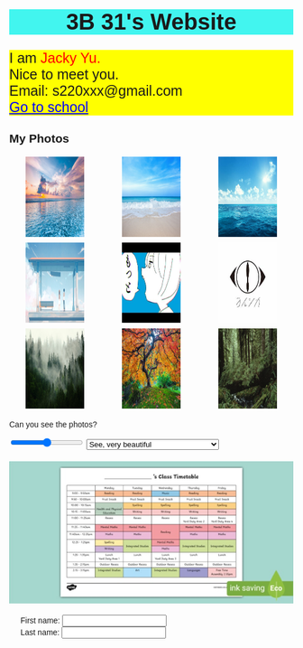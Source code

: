 
<html lang="en">

<head>
    <title>3B 31's Website</title>
    <style>
        body {
            font-family: Arial, sans-serif;
            text-align: left; /* Align all text to the left */
            margin: 0; /* Remove default margin */
        }
        .header {
            text-align: center; /* Center the header */
        }
        .photo-grid {
            display: grid;
            grid-template-columns: repeat(3, 1fr); /* 3 columns */
            gap: 10px; /* Space between images */
            justify-items: center; /* Center images in their grid cells */
            margin: 20px auto; /* Center grid in the page */
        }
        .input-container {
            margin: 20px; /* Add some margin */
            max-width: 400px; /* Set a maximum width for the input container */
        }
    </style>
</head>

<body>

<h1 class="header" style="background-color: #42f5ef; font-size: 40px;">3B 31's Website</h1>

<p style="font-size: 25px; background-color: Yellow;">
    I am <span style="color: red;">Jacky Yu.</span><br>
    Nice to meet you.<br>Email: s220xxx@gmail.com<br>
    <a href="https://www.example.com" style="color: blue; text-decoration: underline;">Go to school</a>
</p>

<h2>My Photos</h2>
<div class="photo-grid">
    <img src="https://github.com/3B31/3B31-s-Website/blob/70c5a012eae22c5014765e6cc86f980fefd71ca9/360_F_269821180_UAEWi4xE7JhAqOUvOD1JoBLP0YDvqFvA.jpg" alt="no photo" width="104" height="142">
    <img src="https://github.com/3B31/3B31-s-Website/blob/main/iStock-blue-sea-resize.jpg?raw=true" alt="no photo" width="104" height="142">
    <img src="https://github.com/3B31/3B31-s-Website/blob/main/istockphoto-467367026-612x612.jpg?raw=true" alt="no photo" width="104" height="142">
    <img src="https://github.com/3B31/3B31-s-Website/blob/main/70b0785f0c6bf542fde2a9e06b356606.png?raw=true" alt="no photo" width="104" height="142">
    <img src="https://github.com/3B31/3B31-s-Website/blob/main/yorushika-sayit.jpg?raw=true" alt="no photo" width="104" height="142">
    <img src="https://github.com/3B31/3B31-s-Website/blob/main/%E4%B8%8B%E8%BC%89.jpeg?raw=true" alt="no photo" width="104" height="142">
    <img src="https://github.com/3B31/3B31-s-Website/blob/main/360_F_167720496_af8JnHFQM7QMyIIz31tgp289ukGtlXKB.jpg?raw=true" alt="no photo" width="104" height="142">
    <img src="https://github.com/3B31/3B31-s-Website/blob/main/forest-photography.jpg?raw=true" alt="no photo" width="104" height="142">
    <img src="https://github.com/3B31/3B31-s-Website/blob/main/hoh-river-valley.jpg?raw=true" alt="no photo" width="104" height="142">
</div>

<p>Can you see the photos?</p>
<input type="range"> 
<select>
    <option>See, very beautiful</option>
    <option>No! You even do not put the photo!?</option>
</select>

<img src="https://github.com/3B31/3B31-s-Website/blob/12d823b272c1c7300d9703858a9bb96a69491fb6/Timetable.jpg" alt="Class Timetable" style="display: block; margin: 20px auto; max-width: 100%; height: auto;">

<div class="input-container">
    <label>First name: <input type="text"></label><br>
    <label>Last name: <input type="text"></label>
</div>


</body>
</html>
